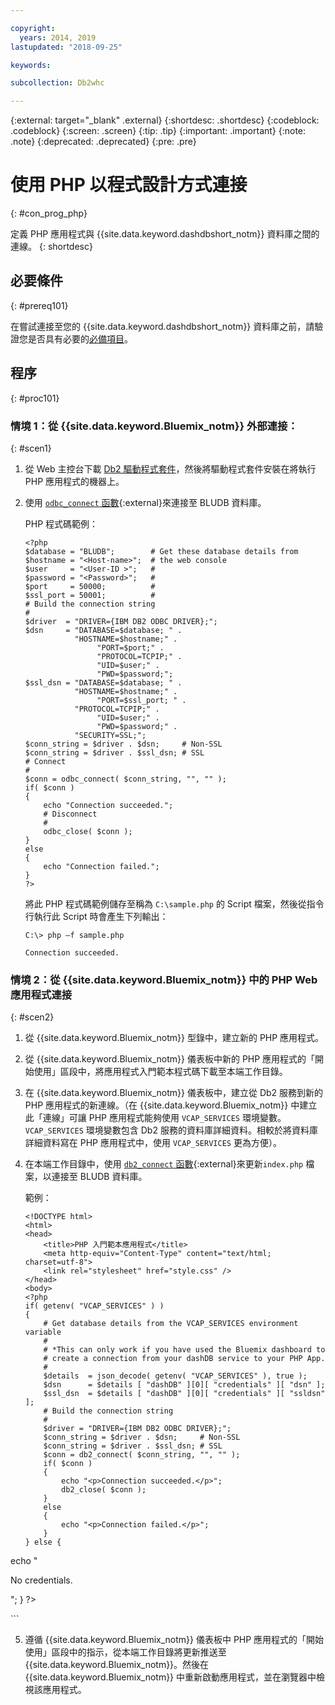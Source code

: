 ```yaml
---

copyright:
  years: 2014, 2019
lastupdated: "2018-09-25"

keywords:

subcollection: Db2whc

---
```


<!-- Attribute definitions --> 
{:external: target="_blank" .external}
{:shortdesc: .shortdesc}
{:codeblock: .codeblock}
{:screen: .screen}
{:tip: .tip}
{:important: .important}
{:note: .note}
{:deprecated: .deprecated}
{:pre: .pre}

# 使用 PHP 以程式設計方式連接
{: #con_prog_php}

定義 PHP 應用程式與 {{site.data.keyword.dashdbshort_notm}} 資料庫之間的連線。
{: shortdesc}

## 必要條件
{: #prereq101}

在嘗試連接至您的 {{site.data.keyword.dashdbshort_notm}} 資料庫之前，請驗證您是否具有必要的[必備項目](/docs/services/Db2whc/connecting?topic=Db2whc-connect_ov#prereqs)。

<!-- Before you can connect to your database, you must perform the following steps:

- [Verify prerequisites](prereqs.html), including installing driver packages, configuring your local environment, and downloading SSL certificates (if needed)
- Collect [connection information](credentials.html), including database details such as host name and port numbers, and connection credentials such as user ID and password -->

## 程序
{: #proc101}

### 情境 1：從 {{site.data.keyword.Bluemix_notm}} 外部連接：
{: #scen1}

1. 從 Web 主控台下載 [Db2 驅動程式套件](/docs/services/Db2whc?topic=Db2whc-dr_pkg#dr_pkg)，然後將驅動程式套件安裝在將執行 PHP 應用程式的機器上。
                
2. 使用 [`odbc_connect` 函數](http://php.net/manual/en/function.odbc-connect.php){:external}來連接至 BLUDB 資料庫。
    
   PHP 程式碼範例：

   ```
   <?php
   $database = "BLUDB";        # Get these database details from
   $hostname = "<Host-name>";  # the web console
   $user     = "<User-ID >";   #
   $password = "<Password>";   #
   $port     = 50000;          #
   $ssl_port = 50001;          #
   # Build the connection string
   #
   $driver  = "DRIVER={IBM DB2 ODBC DRIVER};";
   $dsn     = "DATABASE=$database; " .
              "HOSTNAME=$hostname;" .
                   "PORT=$port;" .
                   "PROTOCOL=TCPIP;" .
                   "UID=$user;" .
                   "PWD=$password;";
   $ssl_dsn = "DATABASE=$database; " .
              "HOSTNAME=$hostname;" .
                   "PORT=$ssl_port; " .
              "PROTOCOL=TCPIP;" .
                   "UID=$user;" .
                   "PWD=$password;" .
              "SECURITY=SSL;";
   $conn_string = $driver . $dsn;     # Non-SSL
   $conn_string = $driver . $ssl_dsn; # SSL
   # Connect
   #
   $conn = odbc_connect( $conn_string, "", "" );
   if( $conn )
   {
       echo "Connection succeeded.";
       # Disconnect
       #
       odbc_close( $conn );
   }
   else
   {
       echo "Connection failed.";
   }
   ?>
   ```

   將此 PHP 程式碼範例儲存至稱為 `C:\sample.php` 的 Script 檔案，然後從指令行執行此 Script 時會產生下列輸出：

   ```
   C:\> php –f sample.php

   Connection succeeded.
   ```

### 情境 2：從 {{site.data.keyword.Bluemix_notm}} 中的 PHP Web 應用程式連接
{: #scen2}

1. 從 {{site.data.keyword.Bluemix_notm}} 型錄中，建立新的 PHP 應用程式。
        
2. 從 {{site.data.keyword.Bluemix_notm}} 儀表板中新的 PHP 應用程式的「開始使用」區段中，將應用程式入門範本程式碼下載至本端工作目錄。
        
3. 在 {{site.data.keyword.Bluemix_notm}} 儀表板中，建立從 Db2 服務到新的 PHP 應用程式的新連線。（在 {{site.data.keyword.Bluemix_notm}} 中建立此「連線」可讓 PHP 應用程式能夠使用 `VCAP_SERVICES` 環境變數。`VCAP_SERVICES` 環境變數包含 Db2 服務的資料庫詳細資料。相較於將資料庫詳細資料寫在 PHP 應用程式中，使用 `VCAP_SERVICES` 更為方便）。
        
4. 在本端工作目錄中，使用 [`db2_connect` 函數](http://php.net/manual/en/function.db2-connect.php){:external}來更新`index.php` 檔案，以連接至 BLUDB 資料庫。
        
   範例：

   ```
   <!DOCTYPE html>
   <html>
   <head>
       <title>PHP 入門範本應用程式</title>
       <meta http-equiv="Content-Type" content="text/html; charset=utf-8">
       <link rel="stylesheet" href="style.css" />
   </head>
   <body>
   <?php
   if( getenv( "VCAP_SERVICES" ) )
   {
       # Get database details from the VCAP_SERVICES environment variable
       #
       # *This can only work if you have used the Bluemix dashboard to 
       # create a connection from your dashDB service to your PHP App.
       #
       $details  = json_decode( getenv( "VCAP_SERVICES" ), true );
       $dsn      = $details [ "dashDB" ][0][ "credentials" ][ "dsn" ];
       $ssl_dsn  = $details [ "dashDB" ][0][ "credentials" ][ "ssldsn" ];
       # Build the connection string
       #
       $driver = "DRIVER={IBM DB2 ODBC DRIVER};";
       $conn_string = $driver . $dsn;     # Non-SSL
       $conn_string = $driver . $ssl_dsn; # SSL
       $conn = db2_connect( $conn_string, "", "" );
       if( $conn )
       {
           echo "<p>Connection succeeded.</p>";
           db2_close( $conn );
       }
       else
       {
           echo "<p>Connection failed.</p>";
       }
   } else {
echo "<p>No credentials.</p>";
   }
   ?>
   </body>
   </html>
   ```

5. 遵循 {{site.data.keyword.Bluemix_notm}} 儀表板中 PHP 應用程式的「開始使用」區段中的指示，從本端工作目錄將更新推送至 {{site.data.keyword.Bluemix_notm}}。然後在 {{site.data.keyword.Bluemix_notm}} 中重新啟動應用程式，並在瀏覽器中檢視該應用程式。


